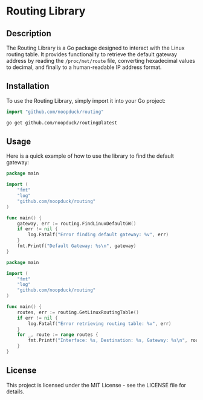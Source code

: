 # Routing Library

## Description

The Routing Library is a Go package designed to interact with the Linux routing table. It provides functionality to retrieve the default gateway address by reading the `/proc/net/route` file, converting hexadecimal values to decimal, and finally to a human-readable IP address format.

## Installation

To use the Routing Library, simply import it into your Go project:

```go
import "github.com/noopduck/routing"
```

```bash
go get github.com/noopduck/routing@latest
```

## Usage

Here is a quick example of how to use the library to find the default gateway:

```go
package main

import (
    "fmt"
    "log"
    "github.com/noopduck/routing"
)

func main() {
    gateway, err := routing.FindLinuxDefaultGW()
    if err != nil {
        log.Fatalf("Error finding default gateway: %v", err)
    }
    fmt.Printf("Default Gateway: %s\n", gateway)
}
```

```go
package main

import (
    "fmt"
    "log"
    "github.com/noopduck/routing"
)

func main() {
    routes, err := routing.GetLinuxRoutingTable()
    if err != nil {
        log.Fatalf("Error retrieving routing table: %v", err)
    }
    for _, route := range routes {
        fmt.Printf("Interface: %s, Destination: %s, Gateway: %s\n", route.Interface, route.Destination, route.Gateway)
    }
}
```
## License

This project is licensed under the MIT License - see the LICENSE file for details.
